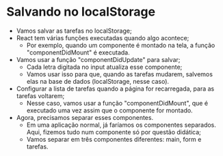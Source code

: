 # Salvando no localStorage

- Vamos salvar as tarefas no localStorage;
- React tem várias funções executadas quando algo acontece;
  - Por exemplo, quando um componente é montado na tela, a função "componentDidMount" é executada.
- Vamos usar a função "componentDidUpdate" para salvar;
  - Cada letra digitada no input atualiza esse componente;
  - Vamos usar isso para que, quando as tarefas mudarem, salvemos elas na base de dados (localStorage, nesse caso).
- Configurar a lista de tarefas quando a página for recarregada, para as tarefas voltarem;
  - Nesse caso, vamos usar a função "componentDidMount", que é executado uma vez assim que o componente for montado.
- Agora, precisamos separar esses componentes.
  - Em uma aplicação normal, já faríamos os componentes separados. Aqui, fizemos tudo num componente só por questão didática;
  - Vamos separar em três componentes diferentes: main, form e tarefas.

